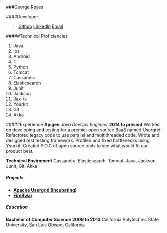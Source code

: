 ###George Reyes

####Developer
> [Github](https://github.com/GERey)
> [LinkedIn](www.linkedin.com/in/greyes1) 
> [Email](georgeereyes@gmail.com)



#####Technical Proficiencies
1. Java
2. Ios
3. Android
4. C
5. Python
6. Tomcat
7. Cassandra
8. Elasticsearch
9. Junit
10. Jackson
11. Jax-rs
12. Yourkit
13. Git
14. Akka

#####Experience
**Apigee** *Java DevOps Engineer* __2014 to present__ 
	Worked on developing and testing for a premier open source BaaS named Usergrid.
	Refactored legacy code to use parallel and multithreaded code.
	Wrote and designed rest testing framework.
	Profiled and fixed bottlenecks using Yourkit.
	Created P.O.C of open source tools to see what would fit our product best.
	
	
**Technical Enviroment** Cassandra, Elasticsearch, Tomcat, Java, Jackson, Junit, Git, Akka

##### Projects
* **[Apache Usergrid (Incubating)](http://usergrid.incubator.apache.org/)** 
* **[FireRwar](https://github.com/GERey/FireRwar)**
	

##### Education
**Bachelor of Computer Science** __2009 to 2013__
	California Polytechnic State University, San Luis Obispo, California




